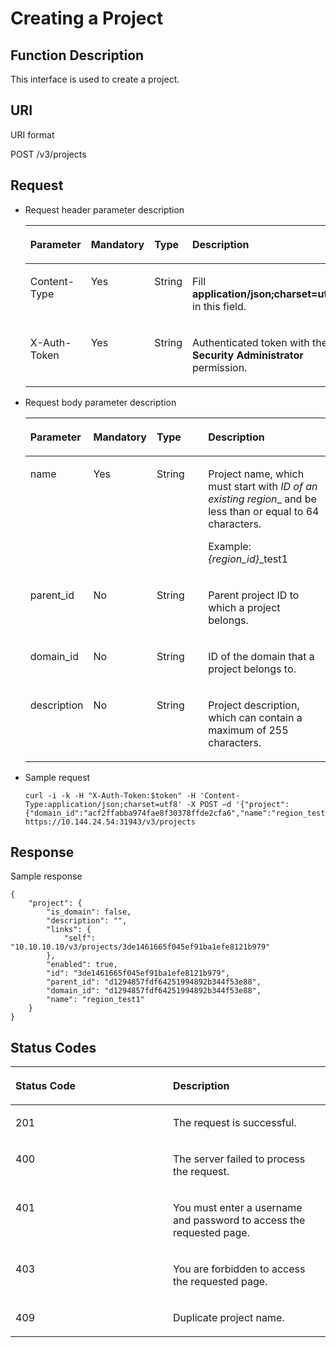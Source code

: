# Creating a Project<a name="en-us_topic_0066154565"></a>

## Function Description<a name="section14840153773114"></a>

This interface is used to create a project.

## URI<a name="section784163713116"></a>

URI format

POST /v3/projects

## Request<a name="section1984123716317"></a>

-   Request header parameter description

    <a name="table6841837173110"></a>
    <table><thead align="left"><tr id="row58413376318"><th class="cellrowborder" valign="top" width="18.48%" id="mcps1.1.5.1.1"><p id="p584143715313"><a name="p584143715313"></a><a name="p584143715313"></a><strong id="b865896518147"><a name="b865896518147"></a><a name="b865896518147"></a>Parameter</strong></p>
    </th>
    <th class="cellrowborder" valign="top" width="18.709999999999997%" id="mcps1.1.5.1.2"><p id="p58421837173119"><a name="p58421837173119"></a><a name="p58421837173119"></a><strong id="b55396190181415"><a name="b55396190181415"></a><a name="b55396190181415"></a>Mandatory</strong></p>
    </th>
    <th class="cellrowborder" valign="top" width="18.360000000000003%" id="mcps1.1.5.1.3"><p id="p1284203773111"><a name="p1284203773111"></a><a name="p1284203773111"></a><strong id="b29996550181423"><a name="b29996550181423"></a><a name="b29996550181423"></a>Type</strong></p>
    </th>
    <th class="cellrowborder" valign="top" width="44.45%" id="mcps1.1.5.1.4"><p id="p1584293703114"><a name="p1584293703114"></a><a name="p1584293703114"></a><strong id="b19141093181431"><a name="b19141093181431"></a><a name="b19141093181431"></a>Description</strong></p>
    </th>
    </tr>
    </thead>
    <tbody><tr id="row11842637153116"><td class="cellrowborder" valign="top" width="18.48%" headers="mcps1.1.5.1.1 "><p id="p68421237153116"><a name="p68421237153116"></a><a name="p68421237153116"></a>Content-Type</p>
    </td>
    <td class="cellrowborder" valign="top" width="18.709999999999997%" headers="mcps1.1.5.1.2 "><p id="p198428375319"><a name="p198428375319"></a><a name="p198428375319"></a>Yes</p>
    </td>
    <td class="cellrowborder" valign="top" width="18.360000000000003%" headers="mcps1.1.5.1.3 "><p id="p158426375311"><a name="p158426375311"></a><a name="p158426375311"></a>String</p>
    </td>
    <td class="cellrowborder" valign="top" width="44.45%" headers="mcps1.1.5.1.4 "><p id="p784213783118"><a name="p784213783118"></a><a name="p784213783118"></a>Fill <strong id="b842352706161331"><a name="b842352706161331"></a><a name="b842352706161331"></a>application/json;charset=utf8</strong> in this field.</p>
    </td>
    </tr>
    <tr id="row984253713313"><td class="cellrowborder" valign="top" width="18.48%" headers="mcps1.1.5.1.1 "><p id="p1484219377311"><a name="p1484219377311"></a><a name="p1484219377311"></a>X-Auth-Token</p>
    </td>
    <td class="cellrowborder" valign="top" width="18.709999999999997%" headers="mcps1.1.5.1.2 "><p id="p484223783118"><a name="p484223783118"></a><a name="p484223783118"></a>Yes</p>
    </td>
    <td class="cellrowborder" valign="top" width="18.360000000000003%" headers="mcps1.1.5.1.3 "><p id="p1884233733118"><a name="p1884233733118"></a><a name="p1884233733118"></a>String</p>
    </td>
    <td class="cellrowborder" valign="top" width="44.45%" headers="mcps1.1.5.1.4 "><p id="p379833091312"><a name="p379833091312"></a><a name="p379833091312"></a>Authenticated token with the <strong id="b750798910387"><a name="b750798910387"></a><a name="b750798910387"></a>Security Administrator</strong> permission.</p>
    </td>
    </tr>
    </tbody>
    </table>


-   Request body parameter description

    <a name="table1584218378319"></a>
    <table><thead align="left"><tr id="row784312379318"><th class="cellrowborder" valign="top" width="18.35%" id="mcps1.1.5.1.1"><p id="p1084319374318"><a name="p1084319374318"></a><a name="p1084319374318"></a><strong id="b19889620181855"><a name="b19889620181855"></a><a name="b19889620181855"></a>Parameter</strong></p>
    </th>
    <th class="cellrowborder" valign="top" width="19.09%" id="mcps1.1.5.1.2"><p id="p1584373753111"><a name="p1584373753111"></a><a name="p1584373753111"></a><strong id="b36317923181829"><a name="b36317923181829"></a><a name="b36317923181829"></a>Mandatory</strong></p>
    </th>
    <th class="cellrowborder" valign="top" width="18.490000000000002%" id="mcps1.1.5.1.3"><p id="p188431437173116"><a name="p188431437173116"></a><a name="p188431437173116"></a><strong id="b37271989181838"><a name="b37271989181838"></a><a name="b37271989181838"></a>Type</strong></p>
    </th>
    <th class="cellrowborder" valign="top" width="44.07%" id="mcps1.1.5.1.4"><p id="p2084323733114"><a name="p2084323733114"></a><a name="p2084323733114"></a><strong id="b64170555181845"><a name="b64170555181845"></a><a name="b64170555181845"></a>Description</strong></p>
    </th>
    </tr>
    </thead>
    <tbody><tr id="row484363763114"><td class="cellrowborder" valign="top" width="18.35%" headers="mcps1.1.5.1.1 "><p id="p10866102274714"><a name="p10866102274714"></a><a name="p10866102274714"></a>name</p>
    </td>
    <td class="cellrowborder" valign="top" width="19.09%" headers="mcps1.1.5.1.2 "><p id="p8866182254710"><a name="p8866182254710"></a><a name="p8866182254710"></a>Yes</p>
    </td>
    <td class="cellrowborder" valign="top" width="18.490000000000002%" headers="mcps1.1.5.1.3 "><p id="p98661522154710"><a name="p98661522154710"></a><a name="p98661522154710"></a>String</p>
    </td>
    <td class="cellrowborder" valign="top" width="44.07%" headers="mcps1.1.5.1.4 "><p id="p2866922184715"><a name="p2866922184715"></a><a name="p2866922184715"></a>Project name, which must start with <em id="i842352697134716"><a name="i842352697134716"></a><a name="i842352697134716"></a>ID of an existing region</em>_ and be less than or equal to 64 characters.</p>
    <p id="p8866172211473"><a name="p8866172211473"></a><a name="p8866172211473"></a>Example: <em id="i1531907502113130"><a name="i1531907502113130"></a><a name="i1531907502113130"></a>{region_id}</em>_test1</p>
    </td>
    </tr>
    <tr id="row9843637103110"><td class="cellrowborder" valign="top" width="18.35%" headers="mcps1.1.5.1.1 "><p id="p2171222476"><a name="p2171222476"></a><a name="p2171222476"></a>parent_id</p>
    </td>
    <td class="cellrowborder" valign="top" width="19.09%" headers="mcps1.1.5.1.2 "><p id="p1216152218474"><a name="p1216152218474"></a><a name="p1216152218474"></a>No</p>
    </td>
    <td class="cellrowborder" valign="top" width="18.490000000000002%" headers="mcps1.1.5.1.3 "><p id="p615132216471"><a name="p615132216471"></a><a name="p615132216471"></a>String</p>
    </td>
    <td class="cellrowborder" valign="top" width="44.07%" headers="mcps1.1.5.1.4 "><p id="p1813172216475"><a name="p1813172216475"></a><a name="p1813172216475"></a>Parent project ID to which a project belongs.</p>
    </td>
    </tr>
    <tr id="row11331310194713"><td class="cellrowborder" valign="top" width="18.35%" headers="mcps1.1.5.1.1 "><p id="p10715201514476"><a name="p10715201514476"></a><a name="p10715201514476"></a>domain_id</p>
    </td>
    <td class="cellrowborder" valign="top" width="19.09%" headers="mcps1.1.5.1.2 "><p id="p371581515472"><a name="p371581515472"></a><a name="p371581515472"></a>No</p>
    </td>
    <td class="cellrowborder" valign="top" width="18.490000000000002%" headers="mcps1.1.5.1.3 "><p id="p1171551574715"><a name="p1171551574715"></a><a name="p1171551574715"></a>String</p>
    </td>
    <td class="cellrowborder" valign="top" width="44.07%" headers="mcps1.1.5.1.4 "><p id="p12715215114715"><a name="p12715215114715"></a><a name="p12715215114715"></a>ID of the domain that a project belongs to.</p>
    </td>
    </tr>
    <tr id="row47961920510"><td class="cellrowborder" valign="top" width="18.35%" headers="mcps1.1.5.1.1 "><p id="p479719754"><a name="p479719754"></a><a name="p479719754"></a>description</p>
    </td>
    <td class="cellrowborder" valign="top" width="19.09%" headers="mcps1.1.5.1.2 "><p id="p117971296516"><a name="p117971296516"></a><a name="p117971296516"></a>No</p>
    </td>
    <td class="cellrowborder" valign="top" width="18.490000000000002%" headers="mcps1.1.5.1.3 "><p id="p5324113519"><a name="p5324113519"></a><a name="p5324113519"></a>String</p>
    </td>
    <td class="cellrowborder" valign="top" width="44.07%" headers="mcps1.1.5.1.4 "><p id="p73174114511"><a name="p73174114511"></a><a name="p73174114511"></a>Project description, which can contain a maximum of 255 characters.</p>
    </td>
    </tr>
    </tbody>
    </table>


-   Sample request

    ```
    curl -i -k -H "X-Auth-Token:$token" -H 'Content-Type:application/json;charset=utf8' -X POST –d '{"project":{"domain_id":"acf2ffabba974fae8f30378ffde2cfa6","name":"region_test1"}}' https://10.144.24.54:31943/v3/projects
    ```


## Response<a name="section78443371318"></a>

Sample response

```
{
    "project": {
        "is_domain": false,
        "description": "",
        "links": {
            "self": "10.10.10.10/v3/projects/3de1461665f045ef91ba1efe8121b979"
        },
        "enabled": true,
        "id": "3de1461665f045ef91ba1efe8121b979",
        "parent_id": "d1294857fdf64251994892b344f53e88",
        "domain_id": "d1294857fdf64251994892b344f53e88",
        "name": "region_test1"
    }
}
```

## Status Codes<a name="section584413370311"></a>

<a name="table138451637163117"></a>
<table><thead align="left"><tr id="row3845183773112"><th class="cellrowborder" valign="top" width="50%" id="mcps1.1.3.1.1"><p id="p13845103743114"><a name="p13845103743114"></a><a name="p13845103743114"></a><strong id="b5536438181756"><a name="b5536438181756"></a><a name="b5536438181756"></a>Status Code</strong></p>
</th>
<th class="cellrowborder" valign="top" width="50%" id="mcps1.1.3.1.2"><p id="p11845037143110"><a name="p11845037143110"></a><a name="p11845037143110"></a><strong id="b4379203118184"><a name="b4379203118184"></a><a name="b4379203118184"></a>Description</strong></p>
</th>
</tr>
</thead>
<tbody><tr id="row4845203710315"><td class="cellrowborder" valign="top" width="50%" headers="mcps1.1.3.1.1 "><p id="p158454371316"><a name="p158454371316"></a><a name="p158454371316"></a>201</p>
</td>
<td class="cellrowborder" valign="top" width="50%" headers="mcps1.1.3.1.2 "><p id="p1684518374319"><a name="p1684518374319"></a><a name="p1684518374319"></a>The request is successful.</p>
</td>
</tr>
<tr id="row9845133753118"><td class="cellrowborder" valign="top" width="50%" headers="mcps1.1.3.1.1 "><p id="p48451037173111"><a name="p48451037173111"></a><a name="p48451037173111"></a>400</p>
</td>
<td class="cellrowborder" valign="top" width="50%" headers="mcps1.1.3.1.2 "><p id="p98451237183119"><a name="p98451237183119"></a><a name="p98451237183119"></a>The server failed to process the request.</p>
</td>
</tr>
<tr id="row384518375310"><td class="cellrowborder" valign="top" width="50%" headers="mcps1.1.3.1.1 "><p id="p284583733115"><a name="p284583733115"></a><a name="p284583733115"></a>401</p>
</td>
<td class="cellrowborder" valign="top" width="50%" headers="mcps1.1.3.1.2 "><p id="p584543743117"><a name="p584543743117"></a><a name="p584543743117"></a>You must enter a username and password to access the requested page.</p>
</td>
</tr>
<tr id="row1620125915310"><td class="cellrowborder" valign="top" width="50%" headers="mcps1.1.3.1.1 "><p id="p421115903114"><a name="p421115903114"></a><a name="p421115903114"></a>403</p>
</td>
<td class="cellrowborder" valign="top" width="50%" headers="mcps1.1.3.1.2 "><p id="p821135963116"><a name="p821135963116"></a><a name="p821135963116"></a>You are forbidden to access the requested page.</p>
</td>
</tr>
<tr id="row118451837143115"><td class="cellrowborder" valign="top" width="50%" headers="mcps1.1.3.1.1 "><p id="p88458372318"><a name="p88458372318"></a><a name="p88458372318"></a>409</p>
</td>
<td class="cellrowborder" valign="top" width="50%" headers="mcps1.1.3.1.2 "><p id="p48451637123118"><a name="p48451637123118"></a><a name="p48451637123118"></a>Duplicate project name.</p>
</td>
</tr>
</tbody>
</table>

